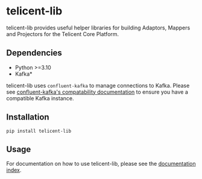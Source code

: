 # telicent-lib

telicent-lib provides useful helper libraries for building Adaptors, Mappers and Projectors for the Telicent Core Platform.

## Dependencies

- Python \>=3.10
- Kafka*

telicent-lib uses `confluent-kafka` to manage connections to Kafka. 
Please see [confluent-kafka's compatability documentation](https://docs.confluent.io/platform/current/installation/versions-interoperability.html) to ensure you have a compatible Kafka instance.


## Installation

```shell
pip install telicent-lib
```

## Usage

For documentation on how to use telicent-lib, please see the [documentation index](docs/index.md).

